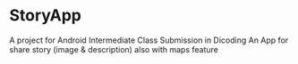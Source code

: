# StoryApp
A project for Android Intermediate Class Submission in Dicoding
An App for share story (image & description) also with maps feature

